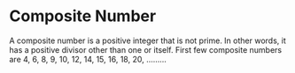 # Composite Number
A composite number is a positive integer that is not prime. In other words, it has a positive divisor other than one or itself. First few composite numbers are 4, 6, 8, 9, 10, 12, 14, 15, 16, 18, 20, ……… 



